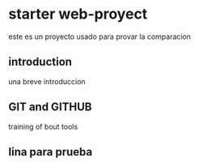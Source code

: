 # starter web-proyect
este es un proyecto usado para provar la comparacion 

## introduction
una breve introduccion 

## GIT and GITHUB
training of bout tools

## lina para prueba

